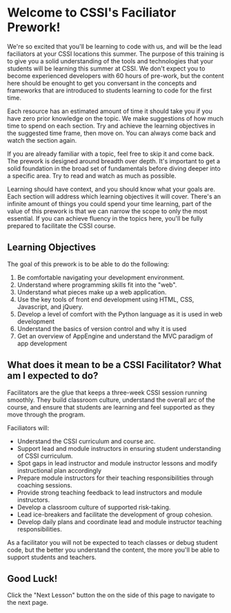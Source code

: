 # Welcome to CSSI's Faciliator Prework!

We're so excited that you'll be learning to code with us, and will be the lead faciliators at your CSSI locations this summer. The purpose of this training is to give you a solid understanding of the tools and technologies that your students will be learning this summer at CSSI. We don't expect you to become experienced developers with 60 hours of pre-work, but the content here should be enought to get you conversant in the concepts and frameworks that are introduced to students learning to code for the first time.

Each resource has an estimated amount of time it should take you if you have zero prior knowledge on the topic. We make suggestions of how much time to spend on each section. Try and achieve the learning objectives in the suggested time frame, then move on. You can always come back and watch the section again.

If you are already familiar with a topic, feel free to skip it and come back. The prework is designed around breadth over depth. It's important to get a solid foundation in the broad set of fundamentals before diving deeper into a specific area. Try to read and watch as much as possible.

Learning should have context, and you should know what your goals are. Each section will address which learning objectives it will cover. There's an infinite amount of things you could spend your time learning, part of the value of this prework is that we can narrow the scope to only the most essential. If you can achieve fluency in the topics here, you'll be fully prepared to facilitate the CSSI course.


## Learning Objectives

The goal of this prework is to be able to do the following:

  1. Be comfortable navigating your development environment.
  2. Understand where programming skills fit into the "web".
  3. Understand what pieces make up a web application.
  4. Use the key tools of front end development using HTML, CSS, Javascript, and jQuery.
  5. Develop a level of comfort with the Python language as it is used in web development
  6. Understand the basics of version control and why it is used
  7. Get an overview of AppEngine and understand the MVC paradigm of app development


## What does it mean to be a CSSI Facilitator? What am I expected to do?

Facilitators are the glue that keeps a three-week CSSI session running smoothly. They build classroom culture, understand the overall arc of the course, and ensure that students are learning and feel supported as they move through the program. 

Faciliators will:

+ Understand the CSSI curriculum and course arc.
+ Support lead and module instructors in ensuring student understanding of CSSI curriculum.
+ Spot gaps in lead instructor and module instructor lessons and modify instructional plan accordingly
+ Prepare module instructors for their teaching responsibilities through coaching sessions.
+ Provide strong teaching feedback to lead instructors and module instructors.
+ Develop a classroom culture of supported risk-taking.
+ Lead ice-breakers and facilitate the development of group cohesion.
+ Develop daily plans and coordinate lead and module instructor teaching responsibilities.

As a facilitator you will not be expected to teach classes or debug student code, but the better you understand the content, the more you'll be able to support students and teachers.


## Good Luck!

Click the "Next Lesson" button the on the side of this page to navigate to the next page.
